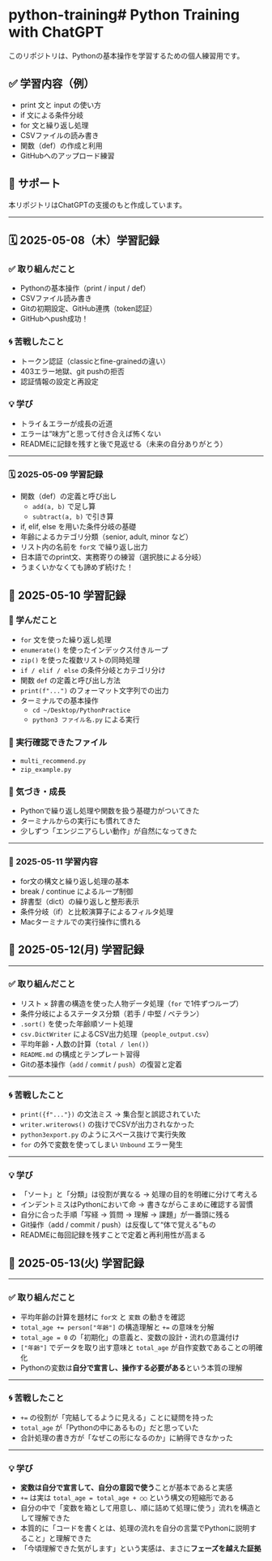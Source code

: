 # python-training# Python Training with ChatGPT

このリポジトリは、Pythonの基本操作を学習するための個人練習用です。

## ✅ 学習内容（例）
- print 文と input の使い方
- if 文による条件分岐
- for 文と繰り返し処理
- CSVファイルの読み書き
- 関数（def）の作成と利用
- GitHubへのアップロード練習

## 💬 サポート
本リポジトリはChatGPTの支援のもと作成しています。

---

## 🗓 2025-05-08（木）学習記録

### ✅ 取り組んだこと
- Pythonの基本操作（print / input / def）
- CSVファイル読み書き
- Gitの初期設定、GitHub連携（token認証）
- GitHubへpush成功！

### 🌀 苦戦したこと
- トークン認証（classicとfine-grainedの違い）
- 403エラー地獄、git pushの拒否
- 認証情報の設定と再設定

### 💡 学び
- トライ＆エラーが成長の近道
- エラーは“味方”と思って付き合えば怖くない
- READMEに記録を残すと後で見返せる（未来の自分ありがとう）

---

### 🗓 2025-05-09 学習記録

- 関数（def）の定義と呼び出し
  - `add(a, b)` で足し算
  - `subtract(a, b)` で引き算
- if, elif, else を用いた条件分岐の基礎
- 年齢によるカテゴリ分類（senior, adult, minor など）
- リスト内の名前を `for文` で繰り返し出力
- 日本語でのprint文、実務寄りの練習（選択肢による分岐）
- うまくいかなくても諦めず続けた！

## 📘 2025-05-10 学習記録

### 🧠 学んだこと
- `for` 文を使った繰り返し処理
- `enumerate()` を使ったインデックス付きループ
- `zip()` を使った複数リストの同時処理
- `if / elif / else` の条件分岐とカテゴリ分け
- 関数 `def` の定義と呼び出し方法
- `print(f"...")` のフォーマット文字列での出力
- ターミナルでの基本操作
  - `cd ~/Desktop/PythonPractice`
  - `python3 ファイル名.py` による実行

### 🧪 実行確認できたファイル
- `multi_recommend.py`
- `zip_example.py`

### 🧭 気づき・成長
- Pythonで繰り返し処理や関数を扱う基礎力がついてきた
- ターミナルからの実行にも慣れてきた
- 少しずつ「エンジニアらしい動作」が自然になってきた

---

### 📘 2025-05-11 学習内容

- for文の構文と繰り返し処理の基本
- break / continue によるループ制御
- 辞書型（dict）の繰り返しと整形表示
- 条件分岐（if）と比較演算子によるフィルタ処理
- Macターミナルでの実行操作に慣れる

## 📘 2025-05-12(月) 学習記録

---

### ✅ 取り組んだこと

- リスト × 辞書の構造を使った人物データ処理（`for` で1件ずつループ）
- 条件分岐によるステータス分類（若手 / 中堅 / ベテラン）
- `.sort()` を使った年齢順ソート処理
- `csv.DictWriter` によるCSV出力処理（`people_output.csv`）
- 平均年齢・人数の計算（`total / len()`）
- `README.md` の構成とテンプレート習得
- Gitの基本操作（`add` / `commit` / `push`）の復習と定着

---

### 🌀 苦戦したこと

- `print({f"..."})` の文法ミス → 集合型と誤認されていた
- `writer.writerows()` の抜けでCSVが出力されなかった
- `python3export.py` のようにスペース抜けで実行失敗
- `for` の外で変数を使ってしまい `Unbound` エラー発生

---

### 💡 学び

- 「ソート」と「分類」は役割が異なる → 処理の目的を明確に分けて考える
- インデントミスはPythonにおいて命 → 書きながらこまめに確認する習慣
- 自分に合った手順「写経 → 質問 → 理解 → 課題」が一番頭に残る
- Git操作（add / commit / push）は反復して“体で覚える”もの
- READMEに毎回記録を残すことで定着と再利用性が高まる

## 📘 2025-05-13(火) 学習記録

---

### ✅ 取り組んだこと

- 平均年齢の計算を題材に `for文` と `変数` の動きを確認
- `total_age += person["年齢"]` の構造理解と `+=` の意味を分解
- `total_age = 0` の「初期化」の意義と、変数の設計・流れの意識付け
- `["年齢"]` でデータを取り出す意味と `total_age` が自作変数であることの明確化
- Pythonの変数は**自分で宣言し、操作する必要がある**という本質の理解

---

### 🌀 苦戦したこと

- `+=` の役割が「完結してるように見える」ことに疑問を持った
- `total_age` が「Pythonの中にあるもの」だと思っていた
- 合計処理の書き方が「なぜこの形になるのか」に納得できなかった

---

### 💡 学び

- **変数は自分で宣言して、自分の意図で使う**ことが基本であると実感
- `+=` は実は `total_age = total_age + ○○` という構文の短縮形である
- 自分の中で「変数を箱として用意し、順に詰めて処理に使う」流れを構造として理解できた
- 本質的に「コードを書くとは、処理の流れを自分の言葉でPythonに説明すること」と理解できた
- 「今頃理解できた気がします」という実感は、まさに**フェーズを越えた証拠**

